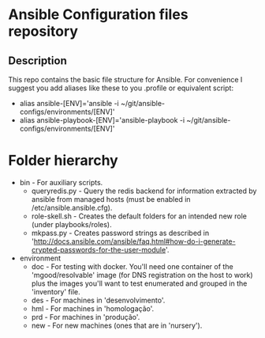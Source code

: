 # Ansible Configuration files repository

## Description
This repo contains the basic file structure for Ansible. For convenience I suggest you add aliases like these to you .profile or equivalent script:
* alias ansible-[ENV]='ansible -i ~/git/ansible-configs/environments/[ENV]'
* alias ansible-playbook-[ENV]='ansible-playbook -i ~/git/ansible-configs/environments/[ENV]'
# Folder hierarchy
* bin - For auxiliary scripts.
  * queryredis.py - Query the redis backend for information extracted by ansible from managed hosts (must be enabled in /etc/ansible.ansible.cfg).
  * role-skell.sh - Creates the default folders for an intended new role (under playbooks/roles).
  * mkpass.py - Creates password strings as described in 'http://docs.ansible.com/ansible/faq.html#how-do-i-generate-crypted-passwords-for-the-user-module'.
* environment
  * doc - For testing with docker. You'll need one container of the 'mgood/resolvable' image (for DNS registration on the host to work) plus the images you'll want to test enumerated and grouped in the 'inventory' file.
  * des - For machines in 'desenvolvimento'.
  * hml - For machines in 'homologação'.
  * prd - For machines in 'produção'.
  * new - For new machines (ones that are in 'nursery').
